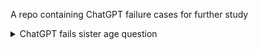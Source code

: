 A repo containing ChatGPT failure cases for further study

<details>
  <summary>ChatGPT fails sister age question</summary>
  by Peter Yang on Twitter
  - https://twitter.com/petergyang/status/1607443647859154946
  
  * User: When I was 6 my sister was half my age. Now I'm 70 how old is my sister? 
  * ChatGPT: If you are 70 years old and your sister was half your age when you were 6, then your sister was 6 years old, <<6/2=3>>3 years old when you were 6. If your sister was 3 years old when you were 6 and you are now 70, then your sister is now 3 + 70 = <<3+70=73>>73 years old. So your sister is 73 years old.
</details>
